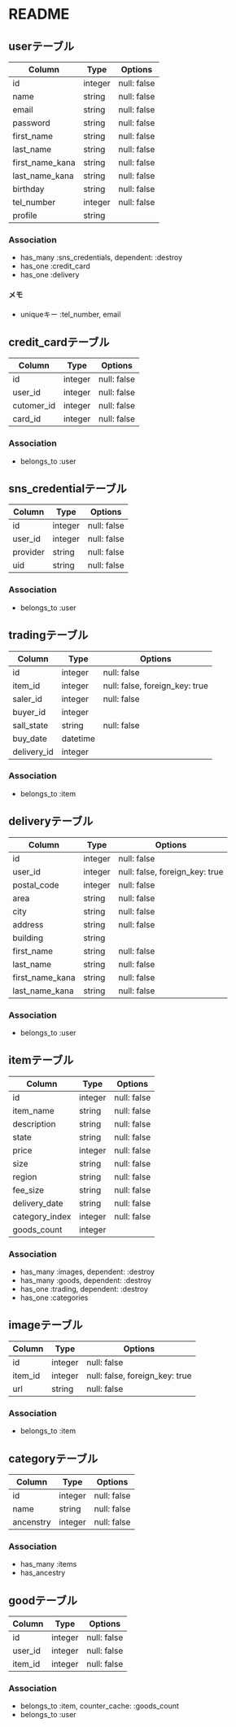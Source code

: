 # README

## userテーブル
|Column|Type|Options|
|------|----|-------|
|id|integer|null: false|
|name|string|null: false|
|email|string|null: false|
|password|string|null: false|
|first_name|string|null: false|
|last_name|string|null: false|
|first_name_kana|string|null: false|
|last_name_kana|string|null: false|
|birthday|string|null: false|
|tel_number|integer|null: false|
|profile|string||

### Association
- has_many :sns_credentials, dependent: :destroy
- has_one :credit_card
- has_one :delivery

#### メモ
- uniqueキー :tel_number, email


## credit_cardテーブル
|Column|Type|Options|
|------|----|-------|
|id|integer|null: false|
|user_id|integer|null: false|
|cutomer_id|integer|null: false|
|card_id|integer|null: false|

### Association
- belongs_to :user


## sns_credentialテーブル
|Column|Type|Options|
|------|----|-------|
|id|integer|null: false|
|user_id|integer|null: false|
|provider|string|null: false|
|uid|string|null: false|

### Association
- belongs_to :user


## tradingテーブル
|Column|Type|Options|
|------|----|-------|
|id|integer|null: false|
|item_id|integer|null: false, foreign_key: true|
|saler_id|integer|null: false|
|buyer_id|integer||
|sall_state|string|null: false|
|buy_date|datetime||
|delivery_id|integer||

### Association
- belongs_to :item


## deliveryテーブル
|Column|Type|Options|
|------|----|-------|
|id|integer|null: false|
|user_id|integer|null: false, foreign_key: true|
|postal_code|integer|null: false|
|area|string|null: false|
|city|string|null: false|
|address|string|null: false|
|building|string||
|first_name|string|null: false|
|last_name|string|null: false|
|first_name_kana|string|null: false|
|last_name_kana|string|null: false|

### Association
- belongs_to :user


## itemテーブル
|Column|Type|Options|
|------|----|-------|
|id|integer|null: false|
|item_name|string|null: false|
|description|string|null: false|
|state|string|null: false|
|price|integer|null: false|
|size|string|null: false|
|region|string|null: false|
|fee_size|string|null: false|
|delivery_date|string|null: false|
|category_index|integer|null: false|
|goods_count|integer||

### Association
- has_many :images, dependent: :destroy
- has_many :goods, dependent: :destroy
- has_one :trading, dependent: :destroy
- has_one :categories


## imageテーブル
|Column|Type|Options|
|------|----|-------|
|id|integer|null: false|
|item_id|integer|null: false, foreign_key: true|
|url|string|null: false|

### Association
- belongs_to :item


## categoryテーブル
|Column|Type|Options|
|------|----|-------|
|id|integer|null: false|
|name|string|null: false|
|ancenstry|integer|null: false|

### Association
- has_many :items
- has_ancestry


## goodテーブル
|Column|Type|Options|
|------|----|-------|
|id|integer|null: false|
|user_id|integer|null: false|
|item_id|integer|null: false|

### Association
- belongs_to :item, counter_cache: :goods_count
- belongs_to :user